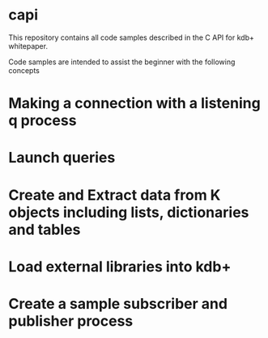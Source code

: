 # capi

This repository contains all code samples described in the C API for kdb+ whitepaper.

Code samples are intended to assist the beginner with the following concepts

# Making a connection with a listening q process
# Launch queries
# Create and Extract data from K objects including lists, dictionaries and tables
# Load external libraries into kdb+
# Create a sample subscriber and publisher process
